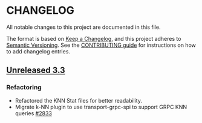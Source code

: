 
# CHANGELOG
All notable changes to this project are documented in this file.

The format is based on [Keep a Changelog](https://keepachangelog.com/en/1.0.0/), and this project adheres to [Semantic Versioning](https://semver.org/spec/v2.0.0.html). See the [CONTRIBUTING guide](./CONTRIBUTING.md#Changelog) for instructions on how to add changelog entries.

## [Unreleased 3.3](https://github.com/opensearch-project/k-NN/compare/main...HEAD)
### Refactoring
* Refactored the KNN Stat files for better readability.
* Migrate k-NN plugin to use transport-grpc-spi to support GRPC KNN queries [#2833](https://github.com/opensearch-project/k-NN/pull/2833)
